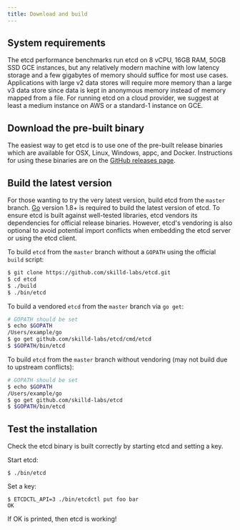 ```yaml
---
title: Download and build
---
```


## System requirements

The etcd performance benchmarks run etcd on 8 vCPU, 16GB RAM, 50GB SSD GCE instances, but any relatively modern machine with low latency storage and a few gigabytes of memory should suffice for most use cases. Applications with large v2 data stores will require more memory than a large v3 data store since data is kept in anonymous memory instead of memory mapped from a file. For running etcd on a cloud provider, we suggest at least a medium instance on AWS or a standard-1 instance on GCE.

## Download the pre-built binary

The easiest way to get etcd is to use one of the pre-built release binaries which are available for OSX, Linux, Windows, appc, and Docker. Instructions for using these binaries are on the [GitHub releases page][github-release].

## Build the latest version

For those wanting to try the very latest version, build etcd from the `master` branch. [Go](https://golang.org/) version 1.8+ is required to build the latest version of etcd. To ensure etcd is built against well-tested libraries, etcd vendors its dependencies for official release binaries. However, etcd's vendoring is also optional to avoid potential import conflicts when embedding the etcd server or using the etcd client.

To build `etcd` from the `master` branch without a `GOPATH` using the official `build` script:

```sh
$ git clone https://github.com/skilld-labs/etcd.git
$ cd etcd
$ ./build
$ ./bin/etcd
```

To build a vendored `etcd` from the `master` branch via `go get`:

```sh
# GOPATH should be set
$ echo $GOPATH
/Users/example/go
$ go get github.com/skilld-labs/etcd/cmd/etcd
$ $GOPATH/bin/etcd
```

To build `etcd` from the `master` branch without vendoring (may not build due to upstream conflicts):

```sh
# GOPATH should be set
$ echo $GOPATH
/Users/example/go
$ go get github.com/skilld-labs/etcd
$ $GOPATH/bin/etcd
```

## Test the installation

Check the etcd binary is built correctly by starting etcd and setting a key.

Start etcd:

```
$ ./bin/etcd
```

Set a key:

```
$ ETCDCTL_API=3 ./bin/etcdctl put foo bar
OK
```

If OK is printed, then etcd is working!

[github-release]: https://github.com/skilld-labs/etcd/releases/
[go]: https://golang.org/doc/install
[build-script]: ../build
[cmd-directory]: ../cmd

